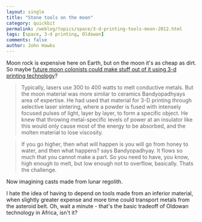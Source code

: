```yaml
---
layout: single 
title: "Stone tools on the moon" 
category: quickbit
permalink: /weblog/topics/space/3-d-printing-tools-moon-2012.html
tags: [space, 3-d printing, Oldowan] 
comments: false 
author: John Hawks 
---
```


Moon rock is expensive here on Earth, but on the moon it's as cheap as dirt. So maybe <a href="http://www.wired.com/design/2012/11/3-d-printed-moon-rocks/">future moon colonists could make stuff out of it using 3-d printing technology</a>? 

<blockquote>Typically, lasers use 300 to 400 watts to melt conductive metals. But the moon material was more similar to ceramics  Bandyopadhyays area of expertise. He had used that material for 3-D printing through selective laser sintering, where a powder is fused  with intensely focused pulses of light, layer by layer, to form a specific object. He knew that throwing metal-specific levels of power at an insulator like this would only cause most of the energy to be absorbed, and the molten material to lose viscosity.</blockquote>

<blockquote>If you go higher, then what will happen is you will go from honey to water, and then what happens? says Bandyopadhyay. It flows so much that you cannot make a part. So you need to have, you know, high enough to melt, but low enough not to overflow, basically. Thats the challenge.</blockquote>

Now imagining casts made from lunar regolith. 

I hate the idea of having to depend on tools made from an inferior material, when slightly greater expense and more time could transport metals from the asteroid belt. Oh, wait a minute - that's the basic tradeoff of Oldowan technology in Africa, isn't it?

